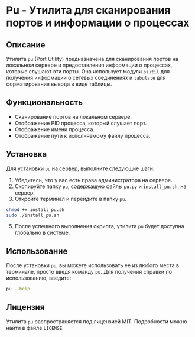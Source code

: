 # Pu - Утилита для сканирования портов и информации о процессах

## Описание

Утилита `pu` (Port Utility) предназначена для сканирования портов на локальном сервере и предоставления информации о процессах, которые слушают эти порты. Она использует модули `psutil` для получения информации о сетевых соединениях и `tabulate` для форматирования вывода в виде таблицы.

## Функциональность

- Сканирование портов на локальном сервере.
- Отображение PID процесса, который слушает порт.
- Отображение имени процесса.
- Отображение пути к исполняемому файлу процесса.

## Установка

Для установки `pu` на сервер, выполните следующие шаги:

1. Убедитесь, что у вас есть права администратора на сервере.
2. Скопируйте папку `pu`, содержащую файлы `pu.py` и `install_pu.sh`, на сервер.
3. Откройте терминал и перейдите в папку `pu`.

```bash
chmod +x install_pu.sh
sudo ./install_pu.sh
```

5. После успешного выполнения скрипта, утилита `pu` будет доступна глобально в системе.

## Использование

После установки `pu`, вы можете использовать ее из любого места в терминале, просто введя команду `pu`. Для получения справки по использованию, введите:

```bash
pu --help
```
## Лицензия

Утилита `pu` распространяется под лицензией MIT. Подробности можно найти в файле `LICENSE`.

